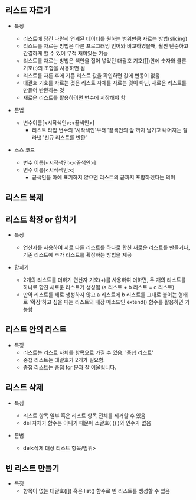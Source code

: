 ## 리스트 자르기

- 특징
  - 리스트에 담긴 나란히 연계된 데이터를 원하는 범위만큼 자르는 방법(slicing)
  - 리스트를 자르는 방법은 다른 프로그래밍 언어와 비교하였을때, 훨씬 단순하고 간결하게 할 수 있어 무척 재미있는 기능
  - 리스트를 자르는 방법은 색인을 집어 넣었던 대괄호 기호([])안에 숫자와 클론 기호(:)의 조합을 사용하면 됨
  - 리스트를 자른 후에 기존 리스트 값을 확인하면 값에 변동이 없음
  - 대괄호 기호를 자르는 것은 리스트 자체를 자르는 것이 아닌, 새로운 리스트를 만들어 반환하는 것
  - 새로운 리스트를 활용하려면 변수에 저장해야 함

- 문법
  - 변수이름[<시작색인>:<끝색인>]
    - 리스트 타입 변수의 '시작색인'부터 '끝색인의 앞'까지 남기고 나머지는 잘라낸 '신규 리스트를 반환'

- 소스 코드
  - 변수 이름[<시작색인>:<끝색인>]
  - 변수 이름[<시작색인>:]  
    - 끝색인을 아예 표기하지 않으면 리스트의 끝까지 포함하겠다는 의미

## 리스트 복제

## 리스트 확장 or 합치기

- 특징
  - 연산자를 사용하여 서로 다른 리스트를 하나로 합친 새로운 리스트를 만들거나, 기존 리스트에 추가 리스트를 확장하는 방법을 제공

- 합치기
  - 2개의 리스트를 더하기 연산자 기호(+)를 사용하여 더하면, 두 개의 리스트를 하나로 합친 새로운 리스트가 생성됨 (a 리스트 + b 리스트 = c 리스트)
  - 만약 리스트를 새로 생성하지 않고 a 리스트에 b 리스트를 그대로 붙이는 형태로 '확장'하고 싶을 때는 리스트의 내장 메소드인 extend() 함수를 활용하면 가능함

## 리스트 안의 리스트

- 특징
  - 리스트는 리스트 자체를 항목으로 가질 수 있음. '중첩 리스트'
  - 중첩 리스트는 대괄호가 2개가 필요함.
  - 중첩 리스트는 중첩 for 문과 잘 어울립니다.

## 리스트 삭제

- 특징
  - 리스트 항목 일부 혹은 리스트 항목 전체를 제거할 수 있음
  - del 자체가 함수는 아니기 때문에 소괄호( () )와 인수가 없음


- 문법
  - del<삭제 대상 리스트 항목/범위>

## 빈 리스트 만들기

- 특징
  - 항목이 없는 대괄호([]) 혹은 list() 함수로 빈 리스트를 생성할 수 있음